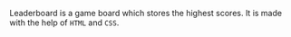 Leaderboard is a game board which stores the highest scores. It is made with the help of `HTML` and `CSS`.
